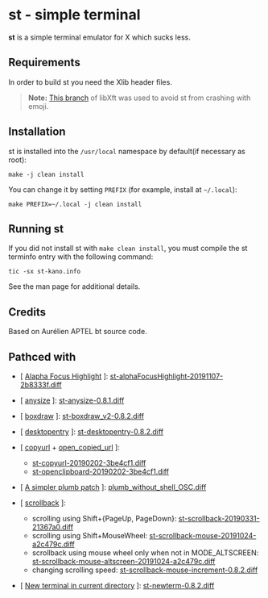 # st - simple terminal

**st** is a simple terminal emulator for X which sucks less.


## Requirements

In order to build st you need the Xlib header files.

> **Note:**
> [This branch](https://gitlab.freedesktop.org/mawww/libxft/tree/bgra-glyphs) of libXft was used to avoid st from crashing with emoji.

## Installation

st is installed into the `/usr/local` namespace by default(if necessary as root):

    make -j clean install

You can change it by setting `PREFIX` (for example, install at `~/.local`):

    make PREFIX=~/.local -j clean install


## Running st

If you did not install st with `make clean install`, you must compile
the st terminfo entry with the following command:

    tic -sx st-kano.info

See the man page for additional details.

## Credits

Based on Aurélien APTEL <aurelien dot aptel at gmail dot com> bt source code.

## Pathced with

- \[ [Alapha Focus Highlight](https://st.suckless.org/patches/alpha_focus_highlight/) \]:
  [st-alphaFocusHighlight-20191107-2b8333f.diff](https://github.com/juliusHuelsmann/st/releases/download/patchesV1/st-alphaFocusHighlight-20191107-2b8333f.diff)

- \[ [anysize](https://st.suckless.org/patches/anysize/) \]:
  [st-anysize-0.8.1.diff](https://st.suckless.org/patches/anysize/st-anysize-0.8.1.diff)

- \[ [boxdraw](https://st.suckless.org/patches/boxdraw/) \]:
  [st-boxdraw_v2-0.8.2.diff](https://st.suckless.org/patches/boxdraw/st-boxdraw_v2-0.8.2.diff)

- \[ [desktopentry](https://st.suckless.org/patches/desktopentry/) \]:
  [st-desktopentry-0.8.2.diff](https://st.suckless.org/patches/desktopentry/st-desktopentry-0.8.2.diff)

- \[ [copyurl](https://st.suckless.org/patches/copyurl/) + [open_copied_url](https://st.suckless.org/patches/open_copied_url/) \]:
  - [st-copyurl-20190202-3be4cf1.diff](https://st.suckless.org/patches/copyurl/st-copyurl-20190202-3be4cf1.diff)
  - [st-openclipboard-20190202-3be4cf1.diff](https://st.suckless.org/patches/open_copied_url/st-openclipboard-20190202-3be4cf1.diff)

- \[ [A simpler plumb patch](https://st.suckless.org/patches/right_click_to_plumb/) \]:
  [plumb_without_shell_OSC.diff](https://st.suckless.org/patches/right_click_to_plumb/plumb_without_shell_OSC.diff)

- \[ [scrollback](https://st.suckless.org/patches/scrollback/) \]:
  - scrolling using Shift+\{PageUp, PageDown\}:
    [st-scrollback-20190331-21367a0.diff](https://st.suckless.org/patches/scrollback/st-scrollback-20190331-21367a0.diff)
  - scrolling using Shift+MouseWheel:
    [st-scrollback-mouse-20191024-a2c479c.diff](https://st.suckless.org/patches/scrollback/st-scrollback-mouse-20191024-a2c479c.diff)
  - scrollback using mouse wheel only when not in MODE_ALTSCREEN:
    [st-scrollback-mouse-altscreen-20191024-a2c479c.diff](https://st.suckless.org/patches/scrollback/st-scrollback-mouse-altscreen-20191024-a2c479c.diff)
  - changing scrolling speed:
    [st-scrollback-mouse-increment-0.8.2.diff](https://st.suckless.org/patches/scrollback/st-scrollback-mouse-increment-0.8.2.diff)

- \[ [New terminal in current directory](https://st.suckless.org/patches/newterm/) \]:
  [st-newterm-0.8.2.diff](https://st.suckless.org/patches/newterm/st-newterm-0.8.2.diff)
